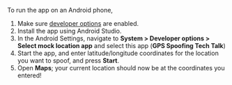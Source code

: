 To run the app on an Android phone,

1. Make sure [developer options](https://developer.android.com/studio/debug/dev-options#enable) are enabled.
2. Install the app using Android Studio.
3. In the Android Settings, navigate to **System > Developer options > Select mock location app** and select this app (**GPS Spoofing Tech Talk**)
4. Start the app, and enter latitude/longitude coordinates for the location you want to spoof, and press **Start**.
5. Open **Maps**; your current location should now be at the coordinates you entered!